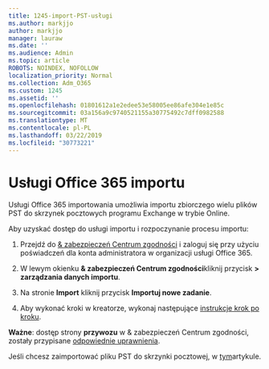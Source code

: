 ```yaml
---
title: 1245-import-PST-usługi
ms.author: markjjo
author: markjjo
manager: lauraw
ms.date: ''
ms.audience: Admin
ms.topic: article
ROBOTS: NOINDEX, NOFOLLOW
localization_priority: Normal
ms.collection: Adm_O365
ms.custom: 1245
ms.assetid: ''
ms.openlocfilehash: 01801612a1e2edee53e58005ee86afe304e1e85c
ms.sourcegitcommit: 03a156a9c9740521155a30775492c7dff0982588
ms.translationtype: MT
ms.contentlocale: pl-PL
ms.lasthandoff: 03/22/2019
ms.locfileid: "30773221"
---
```

# <a name="office-365-import-service"></a>Usługi Office 365 importu 

Usługi Office 365 importowania umożliwia importu zbiorczego wielu plików PST do skrzynek pocztowych programu Exchange w trybie Online. 

Aby uzyskać dostęp do usługi importu i rozpoczynanie procesu importu:

1. Przejdź do [& zabezpieczeń Centrum zgodności](https://protection.office.com) i zaloguj się przy użyciu poświadczeń dla konta administratora w organizacji usługi Office 365.

2. W lewym okienku **& zabezpieczeń Centrum zgodności**kliknij przycisk **> zarządzania danych importu**.

3. Na stronie **Import** kliknij przycisk **Importuj nowe zadanie**. 

4. Aby wykonać kroki w kreatorze, wykonaj następujące [instrukcje krok po kroku](https://docs.microsoft.com/office365/securitycompliance/use-network-upload-to-import-pst-files).

**Ważne**: dostęp strony **przywozu** w & zabezpieczeń Centrum zgodności, zostały przypisane [odpowiednie uprawnienia](https://docs.microsoft.com/office365/securitycompliance/use-network-upload-to-import-pst-files#before-you-begin). 

Jeśli chcesz zaimportować pliku PST do skrzynki pocztowej, w [tym](https://support.office.com/article/import-email-contacts-and-calendar-from-an-outlook-pst-file-431a8e9a-f99f-4d5f-ae48-ded54b3440ac)artykule.
